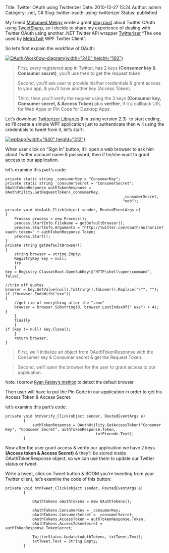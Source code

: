 Title: Twitter OAuth using Twitterizer
Date: 2010-12-27 15:24
Author: admin
Category: .net, C#
Slug: twitter-oauth-using-twitterizer
Status: published

My friend [Mohamed Meligy](http://twitter.com/meligy) wrote a great
[blog
post](http://gurustop.net/blog/2010/12/26/twitter-oauth-caching-oauth-tweetsharp-presentation-code-nuggets/)
about Twitter OAuth using [TweetSharp](http://tweetsharp.codeplex.com/),
so I decide to share my experience of dealing with Twitter OAuth using
another .NET Twitter API wrapper
[Twitterizer](http://www.twitterizer.net/) “The one used by
[MetroTwit](http://www.metrotwit.com/) WPF Twitter Client”.

So let’s first explain the workflow of OAuth:

[![OAuth-Workflow-diagram](http://www.emadmokhtar.com/wp-content/uploads/2011/11/OAuth-Workflow-diagram_thumb.png "OAuth-Workflow-diagram"){width="240"
height="160"}](http://www.emadmokhtar.com/wp-content/uploads/2011/11/OAuth-Workflow-diagram_2.png)

> First, every registered app in Twitter, has 2 keys **(Consumer key & 
> Consumer secret)**, you’ll use then to get the request token.
>
> Second, you’ll ask user to provide his/her credentials & grant access
> to your app, & you’ll have another key (Access Token).
>
> Third, then you’ll verify the request using the 3 keys **(Consumer
> key, Consumer secret, & Access Token)** plus **verifier**, if it a
> callback URL for Web Apps or Pin Code for Desktop Apps.

Let’s download [Twitterizer
Libraries](http://www.twitterizer.net/files/Twitterizer2-WithAddons-2.3.zip)
(I’m using version 2.3)  to start coding, so I’ll create a simple WPF
application just to authenticate then will using the credentials to
tweet from it, let’s start:

[![wpfapp](http://www.emadmokhtar.com/wp-content/uploads/2011/11/wpfapp_thumb.jpg "wpfapp"){width="640"
height="312"}](http://www.emadmokhtar.com/wp-content/uploads/2011/11/wpfapp.jpg)

When user click on “Sign In” button, it’ll open a web browser to ask him
about Twitter account name & password, then if he/she want to grant
access to our application.

let’s examine this part’s code:

``` {.brush: .csharp;}
private static string _consumerKey = "ConsumerKey";
private static string _consumerSecret = "ConsumerSecret";
OAuthTokenResponse authTokenResponse = OAuthUtility.GetRequestToken(_consumerKey,
                                                    _consumerSecret,
                                                    "oob");

private void btnAuth_Click(object sender, RoutedEventArgs e)
{
    Process process = new Process();
    process.StartInfo.FileName = getDefaultBrowser();
    process.StartInfo.Arguments = "http://twitter.com/oauth/authorize?oauth_token=" + authTokenResponse.Token;
    process.Start();
}
private string getDefaultBrowser()
{
    string browser = string.Empty;
    RegistryKey key = null;
    try
    {
key = Registry.ClassesRoot.OpenSubKey(@"HTTP\shell\open\command", false);

//trim off quotes
browser = key.GetValue(null).ToString().ToLower().Replace("\"", "");
if (!browser.EndsWith("exe"))
{
    //get rid of everything after the ".exe"
    browser = browser.Substring(0, browser.LastIndexOf(".exe") + 4);
}
    }
    finally
    {
if (key != null) key.Close();
    }
    return browser;
}
```

> First, we’ll initialize an object from OAuthTokenResponse with the
> Consumer key & Consumer secret & get the Request Token.

> Second, we’ll open the browser for the user to grant access to our
> application.

<font size="2">Note: I borrow </font>[<font size="2">Ryan Fabley’s
method</font>](http://ryanfarley.com/blog/archive/2004/05/16/649.aspx)<font size="2">
to detect the default browser.</font>

Then user will have to put the Pin Code in our application in order to
get his Access Token & Access Secret.

let’s examine this part’s code:

``` {.brush: .csharp;}
private void btnVerify_Click(object sender, RoutedEventArgs e)
        {
            authTokenResponse = OAuthUtility.GetAccessToken("Consumer Key", "Consumer Secret", authTokenResponse.Token,
                                        txtPincode.Text);
        }
```

Now after the user grant access & verify our application we have 2 keys
**(Access token & Access Secret)** & they’ll be stored inside
OAuthTokenResponse object, so we can use them to update our Twitter
status or tweet.

Write a tweet, click on Tweet button & BOOM you’re tweeting from your
Twitter client, let’s examine the code of this button:

``` {.brush: .csharp;}
private void btnTweet_Click(object sender, RoutedEventArgs e)
        {

            OAuthTokens oAuthTokens = new OAuthTokens();

            oAuthTokens.ConsumerKey = _consumerKey;
            oAuthTokens.ConsumerSecret = _consumerSecret;
            oAuthTokens.AccessToken = authTokenResponse.Token;
            oAuthTokens.AccessTokenSecret = authTokenResponse.TokenSecret;

            TwitterStatus.Update(oAuthTokens, txtTweet.Text);
            txtTweet.Text = String.Empty;
        }
```
